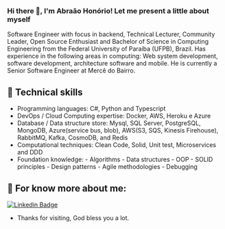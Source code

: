 ### Hi there 👋, I'm Abraão Honório! Let me present a little about myself

Software Engineer with focus in backend, Technical Lecturer, Community Leader, Open Source Enthusiast and Bachelor of Science in Computing Engineering from the Federal University of Paraíba (UFPB), Brazil. Has experience in the following areas in computing: Web system development, software development, architecture software and mobile. He is currently a Senior Software Engineer at Mercê do Bairro. 

## :triangular_flag_on_post: Technical skills


- Programming languages: C#, Python  and Typescript
- DevOps / Cloud Computing expertise: Docker, AWS, Heroku e Azure
- Database / Data structure store: Mysql, SQL Server, PostgreSQL, MongoDB, Azure(service bus, blob), AWS(S3, SQS, Kinesis Firehouse), RabbitMQ, Kafka, CosmoDB, and Redis
- Computational techniques: Clean Code, Solid, Unit test, Microservices and DDD
- Foundation knowledge: - Algorithms - Data structures - OOP - SOLID principles - Design patterns - Agile methodologies - Debugging

## 💬 For know more about me:

[![Linkedin Badge](https://img.shields.io/badge/-LinkedIn-blue?style=flat-square&logo=Linkedin&logoColor=white&link=https://www.linkedin.com/in/abraaohonorio/)](https://www.linkedin.com/in/abraaohonorio/)


- Thanks for visiting, God bless you a lot. 
